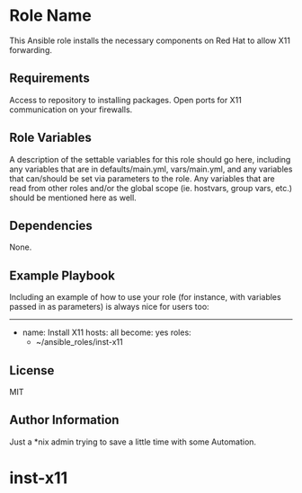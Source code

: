 Role Name
=========

This Ansible role installs the necessary components on Red Hat to allow X11 forwarding. 

Requirements
------------

Access to repository to installing packages.
Open ports for X11 communication on your firewalls.

Role Variables
--------------

A description of the settable variables for this role should go here, including any variables that are in defaults/main.yml, vars/main.yml, and any variables that can/should be set via parameters to the role. Any variables that are read from other roles and/or the global scope (ie. hostvars, group vars, etc.) should be mentioned here as well.

Dependencies
------------

None.

Example Playbook
----------------

Including an example of how to use your role (for instance, with variables passed in as parameters) is always nice for users too:

---
- name: Install X11
  hosts: all
  become: yes
  roles:
    - ~/ansible_roles/inst-x11

License
-------

MIT

Author Information
------------------

Just a *nix admin trying to save a little time with some Automation.

# inst-x11
